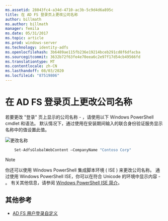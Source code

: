 ```yaml
---
ms.assetid: 28043fc4-a34d-4710-ac3b-5c9d4d6a895c
title: 在 AD FS 登录页上更改公司名称
author: billmath
ms.author: billmath
manager: femila
ms.date: 05/31/2017
ms.topic: article
ms.prod: windows-server
ms.technology: identity-adfs
ms.openlocfilehash: 3b6489ae115fb236e19214bceb291cd8f6dfacba
ms.sourcegitcommit: 3632b72f63fe4e70eea6c2e97f17d54cb49566fd
ms.translationtype: MT
ms.contentlocale: zh-CN
ms.lasthandoff: 08/03/2020
ms.locfileid: "87519806"
---
```

# <a name="change-the-company-name-on-the-ad-fs-sign-in-page"></a>在 AD FS 登录页上更改公司名称

若要更改 "登录" 页上显示的公司名称 \- ，请使用以下 Windows PowerShell cmdlet 和语法。 默认情况下，通过使用在安装期间输入的联合身份验证服务显示名称中的值设置此值。

![更改名称](media/AD-FS-user-sign-in-customization/ADFS_Blue_Custom1.png)

```powershell
    Set-AdfsGlobalWebContent –CompanyName "Contoso Corp"
```

> [!NOTE]
> 你还可以使用 Windows PowerShell 集成脚本环境 \( ISE \) 来更改公司名称。 通过使用 Windows PowerShell ISE，你可以在符合 Unicode 的环境中显示内容 \- 。 有关其他信息，请参阅 [Windows PowerShell ISE 简介](/previous-versions/mt707506(v=msdn.10))。

## <a name="additional-references"></a>其他参考

- [AD FS 用户登录自定义](AD-FS-user-sign-in-customization.md)
